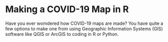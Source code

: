 # Making a COVID-19 Map in R

Have you ever womdered how COVID-19 maps are made? You have quite a few options to make one from using Geographic Information Systems (GIS) software like QGIS or ArcGIS to coding in R or Python.
